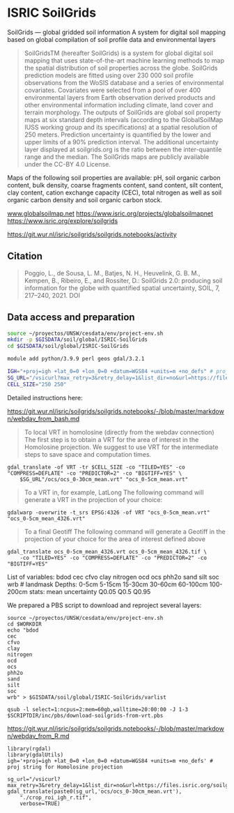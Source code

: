 # ISRIC SoilGrids

SoilGrids — global gridded soil information
A system for digital soil mapping based on global compilation of soil profile data and environmental layers

> SoilGridsTM (hereafter SoilGrids) is a system for global digital soil mapping that uses state-of-the-art machine learning methods to map the spatial distribution of soil properties across the globe. SoilGrids prediction models are fitted using over 230 000 soil profile observations from the WoSIS database and a series of environmental covariates. Covariates were selected from a pool of over 400 environmental layers from Earth observation derived products and other environmental information including climate, land cover and terrain morphology. The outputs of SoilGrids are global soil property maps at six standard depth intervals (according to the GlobalSoilMap IUSS working group and its specifications) at a spatial resolution of 250 meters. Prediction uncertainty is quantified by the lower and upper limits of a 90% prediction interval. The additional uncertainty layer displayed at soilgrids.org is the ratio between the inter-quantile range and the median. The SoilGrids maps are publicly available under the CC-BY 4.0 License.

Maps of the following soil properties are available: pH, soil organic carbon content, bulk density, coarse fragments content, sand content, silt content, clay content, cation exchange capacity (CEC), total nitrogen as well as soil organic carbon density and soil organic carbon stock.



www.globalsoilmap.net
https://www.isric.org/projects/globalsoilmapnet
https://www.isric.org/explore/soilgrids

https://git.wur.nl/isric/soilgrids/soilgrids.notebooks/activity


## Citation
> Poggio, L., de Sousa, L. M., Batjes, N. H., Heuvelink, G. B. M., Kempen, B., Ribeiro, E., and Rossiter, D.: SoilGrids 2.0: producing soil information for the globe with quantified spatial uncertainty, SOIL, 7, 217–240, 2021. DOI

## Data access and preparation


```sh
source ~/proyectos/UNSW/cesdata/env/project-env.sh
mkdir -p $GISDATA/soil/global/ISRIC-SoilGrids
cd $GISDATA/soil/global/ISRIC-SoilGrids

module add python/3.9.9 perl geos gdal/3.2.1

IGH="+proj=igh +lat_0=0 +lon_0=0 +datum=WGS84 +units=m +no_defs" # proj string for Homolosine projection
SG_URL="/vsicurl?max_retry=3&retry_delay=1&list_dir=no&url=https://files.isric.org/soilgrids/latest/data"
CELL_SIZE="250 250"

```

Detailed instructions here:

https://git.wur.nl/isric/soilgrids/soilgrids.notebooks/-/blob/master/markdown/webdav_from_bash.md

> To local VRT in homolosine (directly from the webdav connection)
> The first step is to obtain a VRT for the area of interest in the Homolosine projection. We suggest to use VRT for the intermediate steps to save space and computation times.
```{bash}
gdal_translate -of VRT -tr $CELL_SIZE -co "TILED=YES" -co "COMPRESS=DEFLATE" -co "PREDICTOR=2" -co "BIGTIFF=YES" \
    $SG_URL"/ocs/ocs_0-30cm_mean.vrt" "ocs_0-5cm_mean.vrt"
```

> To a VRT in, for example, LatLong
> The following command will generate a VRT in the projection of your choice:

```{bash}
gdalwarp -overwrite -t_srs EPSG:4326 -of VRT "ocs_0-5cm_mean.vrt" "ocs_0-5cm_mean_4326.vrt"
```

> To a final Geotiff
>The following command will generate a Geotiff in the projection of your choice for the area of interest defined above

```{bash}
gdal_translate ocs_0-5cm_mean_4326.vrt ocs_0-5cm_mean_4326.tif \
    -co "TILED=YES" -co "COMPRESS=DEFLATE" -co "PREDICTOR=2" -co "BIGTIFF=YES"
```

List of variables: bdod cec cfvo clay nitrogen ocd ocs phh2o sand silt soc wrb # landmask
Depths: 0-5cm 5-15cm 15-30cm  30-60cm 60-100cm 100-200cm
stats: mean uncertainty Q0.05 Q0.5 Q0.95

We prepared a PBS script to download and reproject several layers:

```{bash}
source ~/proyectos/UNSW/cesdata/env/project-env.sh
cd $WORKDIR
echo "bdod
cec
cfvo
clay
nitrogen
ocd
ocs
phh2o
sand
silt
soc
wrb" > $GISDATA/soil/global/ISRIC-SoilGrids/varlist

qsub -l select=1:ncpus=2:mem=60gb,walltime=20:00:00 -J 1-3 $SCRIPTDIR/inc/pbs/download-soilgrids-from-vrt.pbs

```



https://git.wur.nl/isric/soilgrids/soilgrids.notebooks/-/blob/master/markdown/webdav_from_R.md

```{r}
library(rgdal)
library(gdalUtils)
igh='+proj=igh +lat_0=0 +lon_0=0 +datum=WGS84 +units=m +no_defs' # proj string for Homolosine projection

sg_url="/vsicurl?max_retry=3&retry_delay=1&list_dir=no&url=https://files.isric.org/soilgrids/latest/data/"
gdal_translate(paste0(sg_url,'ocs/ocs_0-30cm_mean.vrt'),
    "./crop_roi_igh_r.tif",
    verbose=TRUE)

```
